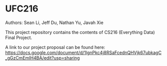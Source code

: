 # UFC216

Authors: Sean Li, Jeff Du, Nathan Yu, Javah Xie

This project repository contains the contents of CS216 (Everything Data) Final Project. 

A link to our project proposal can be found here: https://docs.google.com/document/d/1lgnPkc4j8RSaFcednQHVjk67ubkagC_gGzCmEmIH4BA/edit?usp=sharing
